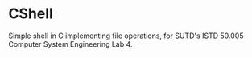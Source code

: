 # CShell
Simple shell in C implementing file operations, for SUTD's ISTD 50.005 Computer System Engineering Lab 4.
